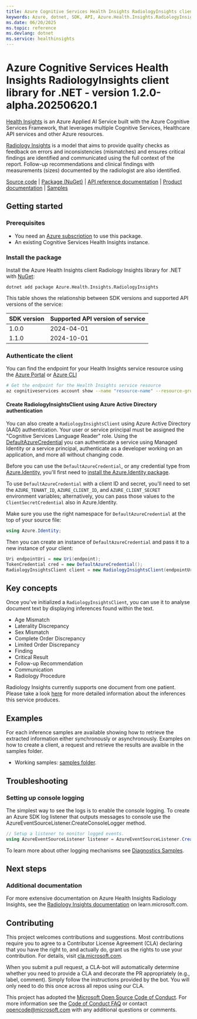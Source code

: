 ```yaml
---
title: Azure Cognitive Services Health Insights RadiologyInsights client library for .NET
keywords: Azure, dotnet, SDK, API, Azure.Health.Insights.RadiologyInsights, healthinsights
ms.date: 06/20/2025
ms.topic: reference
ms.devlang: dotnet
ms.service: healthinsights
---
```

# Azure Cognitive Services Health Insights RadiologyInsights client library for .NET - version 1.2.0-alpha.20250620.1 


[Health Insights][health_insights] is an Azure Applied AI Service built with the Azure Cognitive Services Framework, that leverages multiple Cognitive Services, Healthcare API services and other Azure resources.

[Radiology Insights][radiology_insights_docs] is a model that aims to provide quality checks as feedback on errors and inconsistencies (mismatches) and ensures critical findings are identified and communicated using the full context of the report. Follow-up recommendations and clinical findings with measurements (sizes) documented by the radiologist are also identified.

[Source code](https://github.com/Azure/azure-sdk-for-net/tree/main/sdk/healthinsights/Azure.Health.Insights.RadiologyInsights/src) | [Package (NuGet)](https://www.nuget.org/packages/Azure.Health.Insights.RadiologyInsights/) | [API reference documentation](https://learn.microsoft.com/en-in/rest/api/cognitiveservices/healthinsights/radiology-insights) | [Product documentation](https://learn.microsoft.com/azure/azure-health-insights/radiology-insights/) | [Samples][sample_folder]
## Getting started

### Prerequisites

- You need an [Azure subscription][azure_sub] to use this package.
- An existing Cognitive Services Health Insights instance.

### Install the package

Install the Azure Health Insights client Radiology Insights library for .NET with [NuGet][nuget]:

```dotnetcli
dotnet add package Azure.Health.Insights.RadiologyInsights
```

This table shows the relationship between SDK versions and supported API versions of the service:

|SDK version|Supported API version of service |
|-------------|---------------|
|1.0.0 | 2024-04-01|
|1.1.0 | 2024-10-01|

### Authenticate the client

You can find the endpoint for your Health Insights service resource using the [Azure Portal][azure_portal] or [Azure CLI][azure_cli]

```bash
# Get the endpoint for the Health Insights service resource
az cognitiveservices account show --name "resource-name" --resource-group "resource-group-name" --query "properties.endpoint"
```

#### Create RadiologyInsightsClient using Azure Active Directory authentication

You can also create a `RadiologyInsightsClient` using Azure Active Directory (AAD) authentication. Your user or service principal must be assigned the "Cognitive Services Language Reader" role.
Using the [DefaultAzureCredential] you can authenticate a service using Managed Identity or a service principal, authenticate as a developer working on an application, and more all without changing code.

Before you can use the `DefaultAzureCredential`, or any credential type from [Azure.Identity][azure_identity], you'll first need to [install the Azure.Identity package][azure_identity_install].

To use `DefaultAzureCredential` with a client ID and secret, you'll need to set the `AZURE_TENANT_ID`, `AZURE_CLIENT_ID`, and `AZURE_CLIENT_SECRET` environment variables; alternatively, you can pass those values
to the `ClientSecretCredential` also in Azure.Identity.

Make sure you use the right namespace for `DefaultAzureCredential` at the top of your source file:

```C# Snippet:Age_Mismatch_SyncCreateWithDefaultAzureCredential
using Azure.Identity;
```

Then you can create an instance of `DefaultAzureCredential` and pass it to a new instance of your client:

```C# Snippet:Age_Mismatch_Sync_Tests_Samples_TokenCredential
Uri endpointUri = new Uri(endpoint);
TokenCredential cred = new DefaultAzureCredential();
RadiologyInsightsClient client = new RadiologyInsightsClient(endpointUri, cred);
```

## Key concepts

Once you've initialized a `RadiologyInsightsClient`, you can use it to analyse document text by displaying inferences found within the text.
* Age Mismatch
* Laterality Discrepancy
* Sex Mismatch
* Complete Order Discrepancy
* Limited Order Discrepancy
* Finding
* Critical Result
* Follow-up Recommendation
* Communication
* Radiology Procedure

Radiology Insights currently supports one document from one patient. Please take a look [here] for more detailed information about the inferences this service produces.

## Examples

For each inference samples are available showing how to retrieve the extracted information either synchronously or asynchronously. Examples on how to create a client, a request and retrieve the results are avaible in the samples folder.

- Working samples: [samples folder][sample_folder].

## Troubleshooting

### Setting up console logging

The simplest way to see the logs is to enable the console logging.
To create an Azure SDK log listener that outputs messages to console use the AzureEventSourceListener.CreateConsoleLogger method.

```C#
// Setup a listener to monitor logged events.
using AzureEventSourceListener listener = AzureEventSourceListener.CreateConsoleLogger();
```

To learn more about other logging mechanisms see [Diagnostics Samples][logging].

## Next steps

### Additional documentation

For more extensive documentation on Azure Health Insights Radiology Insights, see the [Radiology Insights documentation][radiology_insights_docs] on learn.microsoft.com.

## Contributing

This project welcomes contributions and suggestions. Most contributions require you to agree to a Contributor License Agreement (CLA) declaring that you have the right to, and actually do, grant us the rights to use your contribution. For details, visit [cla.microsoft.com][cla].

When you submit a pull request, a CLA-bot will automatically determine whether you need to provide a CLA and decorate the PR appropriately (e.g., label, comment). Simply follow the instructions provided by the bot. You will only need to do this once across all repos using our CLA.

This project has adopted the [Microsoft Open Source Code of Conduct][code_of_conduct]. For more information see the [Code of Conduct FAQ][coc_faq] or contact [opencode@microsoft.com][coc_contact] with any additional questions or comments.

<!-- LINKS -->
[azure_sub]: https://azure.microsoft.com/free/dotnet/
[nuget]: https://www.nuget.org
[azure_portal]: https://portal.azure.com
[azure_cli]: https://learn.microsoft.com/cli/azure
[health_insights]: https://learn.microsoft.com/azure/azure-health-insights/overview?branch=main
[style-guide-msft]: https://learn.microsoft.com/style-guide/capitalization
[style-guide-cloud]: https://aka.ms/azsdk/cloud-style-guide
[radiology_insights_docs]: https://learn.microsoft.com/azure/azure-health-insights/radiology-insights/
[code_of_conduct]: https://opensource.microsoft.com/codeofconduct/
[coc_faq]: https://opensource.microsoft.com/codeofconduct/faq/
[cla]: https://cla.microsoft.com
[logging]: https://github.com/Azure/azure-sdk-for-net/tree/main/sdk/core/Azure.Core/samples/Diagnostics.md
[coc_contact]: mailto:opencode@microsoft.com
[here]: https://learn.microsoft.com/azure/azure-health-insights/radiology-insights/inferences
[sample_folder]: https://github.com/Azure/azure-sdk-for-net/tree/main/sdk/healthinsights/Azure.Health.Insights.RadiologyInsights/samples
[azure_sub]: https://azure.microsoft.com/free
[nuget]: https://www.nuget.org
[azure_portal]:https://learn.microsoft.com/azure/search/search-create-service-portal
[azure_cli]:https://learn.microsoft.com/cli/azure
[azure_identity]: https://github.com/Azure/azure-sdk-for-net/blob/main/sdk/identity/Azure.Identity/README.md
[azure_identity_install]: https://github.com/Azure/azure-sdk-for-net/blob/main/sdk/identity/Azure.Identity/README.md#install-the-package
[DefaultAzureCredential]: https://github.com/Azure/azure-sdk-for-net/blob/main/sdk/identity/Azure.Identity/README.md#defaultazurecredential

